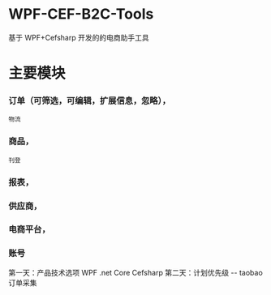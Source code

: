 # WPF-CEF-B2C-Tools
基于 WPF+Cefsharp 开发的的电商助手工具
# 主要模块
### 订单（可筛选，可编辑，扩展信息，忽略），
    物流
### 商品，
    刊登
### 报表，
### 供应商，
### 电商平台，
### 账号

第一天：产品技术选项 WPF .net Core Cefsharp
第二天：计划优先级 -- taobao 订单采集